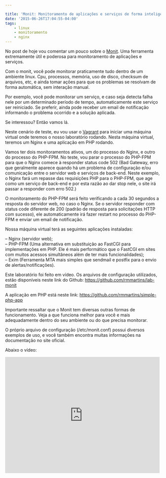 ```yaml
---

title: 'Monit: Monitoramento de aplicações e serviços de forma inteligente'
date: '2015-06-26T17:04:55-04:00'
tags:
    - linux    
    - monitoramento
    - nginx       
---
```


No post de hoje vou comentar um pouco sobre o [Monit](https://mmonit.com/monit/). Uma ferramenta extremamente útil e poderosa para monitoramento de aplicações e serviços.

Com o monit, você pode monitorar praticamente tudo dentro de um ambiente linux. Cpu, processos, memória, uso de disco, checksum de arquivos, etc, e ainda tomar ações para que os problemas se resolvam de forma automática, sem interação manual.

Por exemplo, você pode monitorar um serviço, e caso seja detecta falha nele por um determinado período de tempo, automaticamente este serviço ser reiniciado. Se preferir, ainda pode receber um email de notificação informando o problema ocorrido e a solução aplicada.

Se interessou? Então vamos lá.

Neste cenário de teste, eu vou usar o [Vagrant](https://www.vagrantup.com/) para iniciar uma máquina virtual onde teremos o nosso laboratório rodando. Nesta máquina virtual, teremos um Nginx e uma aplicação em PHP rodando.

Vamos ter dois monitoramentos ativos, um do processo do Nginx, e outro do processo do PHP-FPM. No teste, vou parar o processo do PHP-FPM para que o Nginx comece à responder status code 502 (Bad Gateway, erro que geralmente aparece quando há um problema de configuração e/ou comunicação entre o servidor web e serviços de back-end. Neste exemplo, o Nginx fará um repasse das requisições PHP para o PHP-FPM, que age como um serviço de back-end e por esta razão ao dar stop nele, o site irá passar a responder com erro 502.)

O monitoramento do PHP-FPM será feito verificando a cada 30 segundos a resposta do servidor web, no caso o Nginx. Se o servidor responder com status code diferente de 200 (padrão de resposta para solicitações HTTP com sucesso), ele automaticamente irá fazer restart no processo do PHP-FPM e enviar um email de notificação.

Nossa máquina virtual terá as seguintes aplicações instaladas:

– Nginx (servidor web);  
– PHP-FPM (Uma alternativa em substituição ao FastCGI para implementações em PHP. Ele é mais performático que o FastCGI em sites com muitos acessos simultâneos além de ter mais funcionalidades);  
– Exim (Ferramenta MTA mais simples que sendmail e postfix para o envio de alertas/notificações).

Este laboratório foi feito em vídeo. Os arquivos de configuração utilizados, estão disponíveis neste link do Github: <https://github.com/rmmartins/lab-monit>

A aplicação em PHP está neste link: <https://github.com/rmmartins/simple-php-app>

Importante ressaltar que o Monit tem diversas outras formas de funcionamento. Veja a que funciona melhor para você e mais adequadamente dentro do seu ambiente ou do que precisa monitorar.

O próprio arquivo de configuração (/etc/monit.conf) possui diversos exemplos de uso, e você também encontra muitas informações na documentação no site oficial.

Abaixo o vídeo:

<iframe allowfullscreen="" frameborder="0" height="375" loading="lazy" src="https://www.youtube.com/embed/atuRvvft5xU?feature=oembed" width="500"></iframe>
